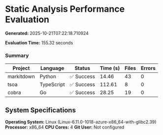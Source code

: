 # Static Analysis Performance Evaluation

**Generated:** 2025-10-21T07:22:18.710924

**Evaluation Time:** 155.32 seconds

### Summary

| Project | Language | Status | Time (s) | Files | Errors |
|---------|----------|--------|----------|-------|--------|
| markitdown | Python | ✅ Success | 14.46 | 43 | 0 |
| tsoa | TypeScript | ✅ Success | 112.61 | 8 | 0 |
| cobra | Go | ✅ Success | 28.25 | 19 | 0 |
## System Specifications

**Operating System:** Linux (Linux-6.11.0-1018-azure-x86_64-with-glibc2.39)
**Processor:** x86_64
**CPU Cores:** 4
**Git User:** Not configured
